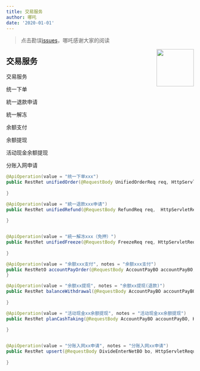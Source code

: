 ```yaml
---
title: 交易服务
author: 哪吒
date: '2020-01-01'
---
```


> 点击勘误[issues](https://github.com/webVueBlog/JavaPlusDoc/issues)，哪吒感谢大家的阅读

<img align="right" width="100" src="https://github.com/user-attachments/assets/51a2d7c4-49e0-4413-8756-34f8910fb0e8">

## 交易服务

交易服务

统一下单

統一退款申请

統一解冻

余额支付

余额提现

活动现金余额提现

分账入网申请

```java
@ApiOperation(value = "统一下单xxx")
public RestRet unifiedOrder(@RequestBody UnifiedOrderReq req, HttpServletRequest request) {
    
}

@ApiOperation(value = "統一退款xxx申请")
public RestRet unifiedRefund(@RequestBody RefundReq req,  HttpServletRequest request) {
    
}


@ApiOperation(value = "統一解冻xxx（免押）")
public RestRet unifiedFreeze(@RequestBody FreezeReq req, HttpServletRequest request) {
    
}

@ApiOperation(value = "余额xxx支付", notes = "余额xxx支付")
public RestRetO accountPayOrder(@RequestBody AccountPayBO accountPayBO, HttpServletRequest request, HttpServletResponse response) {
}

@ApiOperation(value = "余额xx提现", notes = "余额xx提现(退款)")
public RestRet balanceWithdrawal(@RequestBody AccountPayBO accountPayBO, HttpServletRequest request) {
    
}

@ApiOperation(value = "活动现金xx余额提现", notes = "活动现金xx余额提现")
public RestRet planCashTaking(@RequestBody AccountPayBO accountPayBO, HttpServletRequest request) {
    
}


@ApiOperation(value = "分账入网xx申请", notes = "分账入网xx申请")
public RestRet upsert(@RequestBody DivideEnterNetBO bo, HttpServletRequest request) {
    
}
```










